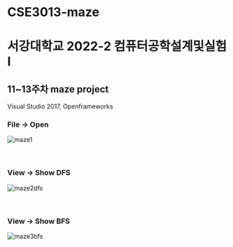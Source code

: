 # CSE3013-maze
# 서강대학교 2022-2 컴퓨터공학설계및실험I<br/>
## 11~13주차 maze project<br/>
Visual Studio 2017, Openframeworks<br/>

### File → Open
![maze1](https://user-images.githubusercontent.com/107031994/220855343-e94b9a54-400b-4ea7-b5d2-57e4a19b4a8e.png)<br/><br/><br/>

### View → Show DFS
![maze2dfs](https://user-images.githubusercontent.com/107031994/220855261-2698857c-65e3-4140-a774-03c770d3d858.png)<br/><br/><br/>

### View → Show BFS
![maze3bfs](https://user-images.githubusercontent.com/107031994/220855198-e372403a-b02c-4193-bccf-8e68cfd57404.png)<br/><br/><br/>



